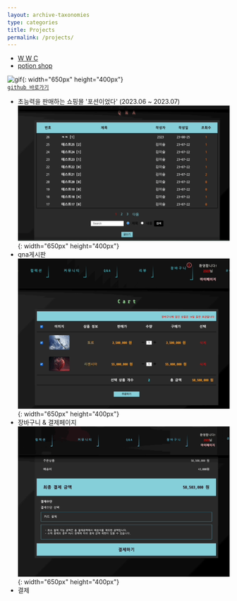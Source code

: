 ```yaml
---
layout: archive-taxonomies
type: categories
title: Projects
permalink: /projects/
---  
```

 
<div class="taxonomies-wrapper">
  <ul class="taxonomies"><li><a class="taxonomy" href="/wwc.html">
              <span>W W C</span>
              <span class="taxonomy-count"></span>
            </a>
          </li><li><a class="taxonomy" href="/potion.html">
              <span>potion shop</span>
              <span class="taxonomy-count"></span>
            </a>
          </li></ul>
</div>

![gif](potion.gif){: width="650px" height="400px"}  
[`github 바로가기`](https://github.com/three-team1/main/tree/main) 
- 초능력을 판매하는 쇼핑몰 '포션이었다' (2023.06 ~ 2023.07)
![gif](qna.gif){: width="650px" height="400px"}
- qna게시판
![gif](cart.gif){: width="650px" height="400px"} 
- 장바구니 & 결제페이지
![gif](payment.gif){: width="650px" height="400px"} 
- 결제
